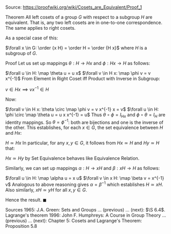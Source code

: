 # 

Source: https://proofwiki.org/wiki/Cosets_are_Equivalent/Proof_1

Theorem
All left cosets of a group $G$ with respect to a subgroup $H$ are equivalent.
That is, any two left cosets are in one-to-one correspondence.
The same applies to right cosets.

As a special case of this:

$\forall x \in G: \order {x H} = \order H = \order {H x}$
where $H$ is a subgroup of $G$.


Proof
Let us set up mappings $\theta: H \to H x$ and $\phi: H x \to H$ as follows:

$\forall u \in H: \map \theta u = u x$
$\forall v \in H x: \map \phi v = v x^{-1}$
From Element in Right Coset iff Product with Inverse in Subgroup:

$v \in H x \implies v x^{-1} \in H$

Now:

$\forall v \in H x: \theta \circ \map \phi v = v x^{-1} x = v$
$\forall u \in H: \phi \circ \map \theta u = u x x^{-1} = u$
Thus $\theta \circ \phi = I_{H x}$ and $\phi \circ \theta = I_H$ are identity mappings.
So $\theta = \phi^{-1}$: both are bijections and one is the inverse of the other.
This establishes, for each $x \in G$, the set equivalence between $H$ and $H x$:

$H \simeq H x$
In particular, for any $x, y \in G$, it follows from $H x \simeq H$ and $H y \simeq H$ that:

$H x \simeq H y$
by Set Equivalence behaves like Equivalence Relation.

Similarly, we can set up mappings $\alpha: H \to x H$ and $\beta: x H \to H$ as follows:

$\forall u \in H: \map \alpha u = x u$
$\forall v \in x H: \map \beta v = x^{-1} v$
Analogous to above reasoning gives $\alpha = \beta^{-1}$ which establishes $H \simeq x H$. 
Also similarly, $x H \simeq y H$ for all $x, y \in G$.

Hence the result.
$\blacksquare$


Sources
1965: J.A. Green: Sets and Groups ... (previous) ... (next): $\S 6.4$. Lagrange's theorem
1996: John F. Humphreys: A Course in Group Theory ... (previous) ... (next): Chapter $5$: Cosets and Lagrange's Theorem: Proposition $5.8$




